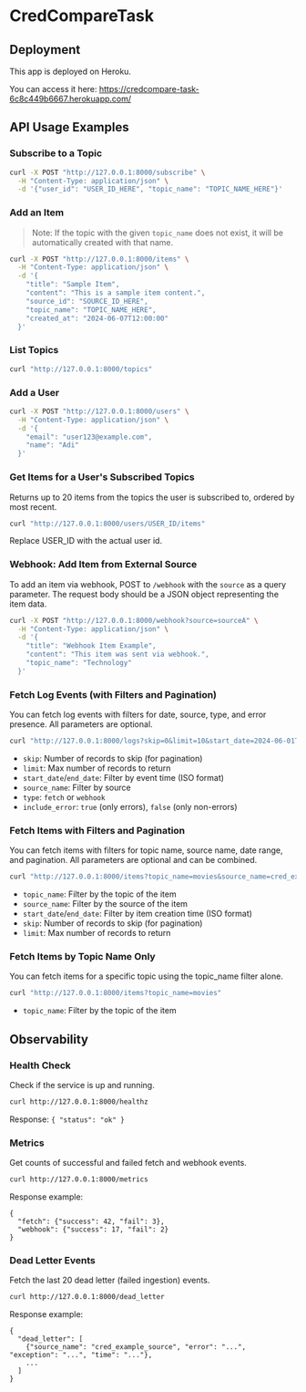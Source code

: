 # CredCompareTask

## Deployment

This app is deployed on Heroku.

You can access it here: https://credcompare-task-6c8c449b6667.herokuapp.com/

## API Usage Examples

### Subscribe to a Topic
```bash
curl -X POST "http://127.0.0.1:8000/subscribe" \
  -H "Content-Type: application/json" \
  -d '{"user_id": "USER_ID_HERE", "topic_name": "TOPIC_NAME_HERE"}'
```

### Add an Item
> Note: If the topic with the given `topic_name` does not exist, it will be automatically created with that name.

```bash
curl -X POST "http://127.0.0.1:8000/items" \
  -H "Content-Type: application/json" \
  -d '{
    "title": "Sample Item",
    "content": "This is a sample item content.",
    "source_id": "SOURCE_ID_HERE",
    "topic_name": "TOPIC_NAME_HERE",
    "created_at": "2024-06-07T12:00:00"
  }'
```

### List Topics
```bash
curl "http://127.0.0.1:8000/topics"
```

### Add a User
```bash
curl -X POST "http://127.0.0.1:8000/users" \
  -H "Content-Type: application/json" \
  -d '{
    "email": "user123@example.com",
    "name": "Adi"
  }'
```

### Get Items for a User's Subscribed Topics
Returns up to 20 items from the topics the user is subscribed to, ordered by most recent.

```bash
curl "http://127.0.0.1:8000/users/USER_ID/items"
```
Replace USER_ID with the actual user id.

### Webhook: Add Item from External Source
To add an item via webhook, POST to `/webhook` with the `source` as a query parameter. The request body should be a JSON object representing the item data.

```bash
curl -X POST "http://127.0.0.1:8000/webhook?source=sourceA" \
  -H "Content-Type: application/json" \
  -d '{
    "title": "Webhook Item Example",
    "content": "This item was sent via webhook.",
    "topic_name": "Technology"
  }'
```

### Fetch Log Events (with Filters and Pagination)
You can fetch log events with filters for date, source, type, and error presence. All parameters are optional.

```bash
curl "http://127.0.0.1:8000/logs?skip=0&limit=10&start_date=2024-06-01T00:00:00&end_date=2024-06-10T23:59:59&source_name=sourceA&type=fetch&include_error=false"
```

- `skip`: Number of records to skip (for pagination)
- `limit`: Max number of records to return
- `start_date`/`end_date`: Filter by event time (ISO format)
- `source_name`: Filter by source
- `type`: `fetch` or `webhook`
- `include_error`: `true` (only errors), `false` (only non-errors)

### Fetch Items with Filters and Pagination
You can fetch items with filters for topic name, source name, date range, and pagination. All parameters are optional and can be combined.

```bash
curl "http://127.0.0.1:8000/items?topic_name=movies&source_name=cred_example_source&start_date=2025-07-10T00:00:00&end_date=2025-07-11T00:00:00&skip=0&limit=10"
```

- `topic_name`: Filter by the topic of the item
- `source_name`: Filter by the source of the item
- `start_date`/`end_date`: Filter by item creation time (ISO format)
- `skip`: Number of records to skip (for pagination)
- `limit`: Max number of records to return

### Fetch Items by Topic Name Only
You can fetch items for a specific topic using the topic_name filter alone.

```bash
curl "http://127.0.0.1:8000/items?topic_name=movies"
```

- `topic_name`: Filter by the topic of the item

## Observability

### Health Check
Check if the service is up and running.
```bash
curl http://127.0.0.1:8000/healthz
```
Response: `{ "status": "ok" }`

### Metrics
Get counts of successful and failed fetch and webhook events.
```bash
curl http://127.0.0.1:8000/metrics
```
Response example:
```
{
  "fetch": {"success": 42, "fail": 3},
  "webhook": {"success": 17, "fail": 2}
}
```

### Dead Letter Events
Fetch the last 20 dead letter (failed ingestion) events.
```bash
curl http://127.0.0.1:8000/dead_letter
```
Response example:
```
{
  "dead_letter": [
    {"source_name": "cred_example_source", "error": "...", "exception": "...", "time": "..."},
    ...
  ]
}
```